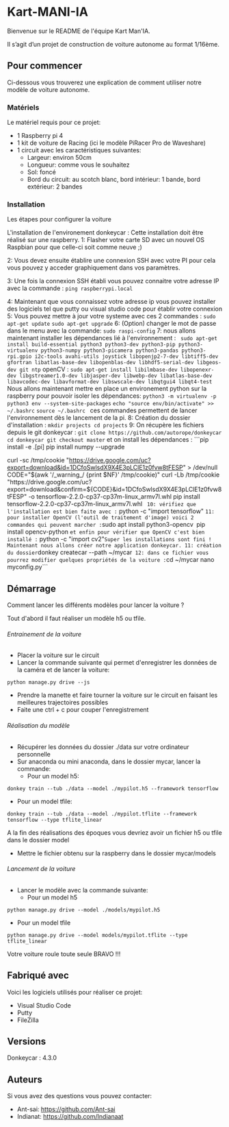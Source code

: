 # Kart-MANI-IA

Bienvenue sur le README de l'équipe Kart Man'IA.

Il s’agit d’un projet de construction de voiture autonome au format 1/16ème.

## Pour commencer

Ci-dessous vous trouverez une explication de comment utiliser notre modèle de voiture autonome.

### Matériels

Le matériel requis pour ce projet:

- 1 Raspberry pi 4 
-	1 kit de voiture de Racing (ici le modèle PiRacer Pro de Waveshare)
-	1 circuit avec les caractéristiques suivantes:
     - Largeur: environ 50cm
     - Longueur: comme vous le souhaitez
     - Sol: foncé
     - Bord du circuit: au scotch blanc, bord intérieur: 1 bande, bord extérieur: 2 bandes

### Installation

Les étapes pour configurer la voiture

L'installation de l'environement donkeycar :
Cette installation doit être réalisé sur une raspberry.
 1: Flasher votre carte SD avec un nouvel OS Raspbian pour que celle-ci soit comme neuve ;)
 
 2: Vous devez ensuite établire une connexion SSH avec votre PI pour cela vous pouvez y acceder graphiquement dans vos paramètres.
 
 3: Une fois la connexion SSH établi vous pouvez connaitre votre adresse IP avec la commande : ```ping raspberrypi.local ```
 
 4: Maintenant que vous connaissez votre adresse ip vous pouvez installer des logiciels tel que putty ou visual studio code pour établir votre connexion
 5: Vous pouvez mettre à jour votre systeme avec ces 2 commandes :  ```sudo apt-get update``` ```sudo apt-get upgrade```
 6: (Option) changer le mot de passe dans le menu avec la commande: ``` sudo raspi-config ```
 7: nous allons maintenant installer les dépendances lié à l'environnement : ``` sudo apt-get install build-essential python3 python3-dev python3-pip python3-virtualenv python3-numpy python3-picamera python3-pandas python3-rpi.gpio i2c-tools avahi-utils joystick libopenjp2-7-dev libtiff5-dev gfortran libatlas-base-dev libopenblas-dev libhdf5-serial-dev libgeos-dev git ntp``` openCV : ``` sudo apt-get install libilmbase-dev libopenexr-dev libgstreamer1.0-dev libjasper-dev libwebp-dev libatlas-base-dev libavcodec-dev libavformat-dev libswscale-dev libqtgui4 libqt4-test ```
 Nous allons maintenant mettre en place un environement python sur la raspberry pour pouvoir isoler les dépendances: 
 ```python3 -m virtualenv -p python3 env --system-site-packages```
```echo "source env/bin/activate" >> ~/.bashrc```
```source ~/.bashrc ``` ces commandes permettent de lancer l'environnement dès le lancement de la pi.
8: Création du dossier d'installation : ```mkdir projects cd projects```
9: On récupère les fichiers depuis le git donkeycar :  ```git clone https://github.com/autorope/donkeycar
                                                        cd donkeycar
                                                        git checkout master``` et on install les dépendances :
                                                        ```pip install -e .[pi]
pip install numpy --upgrade

curl -sc /tmp/cookie "https://drive.google.com/uc?export=download&id=1DCfoSwlsdX9X4E3pLClE1z0fvw8tFESP" > /dev/null
CODE="$(awk '/_warning_/ {print $NF}' /tmp/cookie)"
curl -Lb /tmp/cookie "https://drive.google.com/uc?export=download&confirm=${CODE}&id=1DCfoSwlsdX9X4E3pLClE1z0fvw8tFESP" -o tensorflow-2.2.0-cp37-cp37m-linux_armv7l.whl
pip install tensorflow-2.2.0-cp37-cp37m-linux_armv7l.whl ``` 
10: vérifiez que l'installation est bien faite avec : ``` python -c "import tensorflow" ```
11: pour installer OpenCV (l'outil de traitement d'image) voici 2 commandes qui peuvent marcher : ```sudo apt install python3-opencv``` ```pip install opencv-python ``` et enfin pour vérifier que OpenCV c'est bien installé : ``` python -c "import cv2"```
Super les installations sont fini !
Maintenant nous allons créer notre application donkeycar.
11: création du dossier ```donkey createcar --path ~/mycar```
12: dans ce fichier vous pourrez modifier quelques propriétés de la voiture :```cd ~/mycar
nano myconfig.py```

## Démarrage
Comment lancer les différents modèles pour lancer la voiture ?

Tout d'abord il faut réaliser un modèle h5 ou tfile. 

###### Entrainement de la voiture

- Placer la voiture sur le circuit
- Lancer la commande suivante qui permet d'enregistrer les données de la caméra et de lancer la voiture:

``` python manage.py drive --js ```

- Prendre la manette et faire tourner la voiture sur le circuit en faisant les meilleures trajectoires possibles
- Faite une ctrl + c pour couper l'enregistrement

###### Réalisation du modèle

- Récupérer les données du dossier ./data sur votre ordinateur personnelle
- Sur anaconda ou mini anaconda, dans le dossier mycar, lancer la commande:
  - Pour un model h5:
 
``` donkey train --tub ./data --model ./mypilot.h5 --framework tensorflow ```

  - Pour un model tfile:

``` donkey train --tub ./data --model ./mypilot.tflite --framework tensorflow --type tflite_linear ```

A la fin des réalisations des époques vous devriez avoir un fichier h5 ou tfile dans le dossier model
- Mettre le fichier obtenu sur la raspberry dans le dossier mycar/models

###### Lancement de la voiture

- Lancer le modèle avec la commande suivante:
  - Pour un model h5

``` python manage.py drive --model ./models/mypilot.h5 ```

  - Pour un model tfile

``` python manage.py drive --model models/mypilot.tflite --type tflite_linear ```

Votre voiture roule toute seule BRAVO !!!


## Fabriqué avec

Voici les logiciels utilisés pour réaliser ce projet:

- Visual Studio Code
- Putty
- FileZilla

## Versions

Donkeycar : 4.3.0

## Auteurs

Si vous avez des questions vous pouvez contacter:
- Ant-sai: https://github.com/Ant-sai
- Indianat: https://github.com/Indianaat
